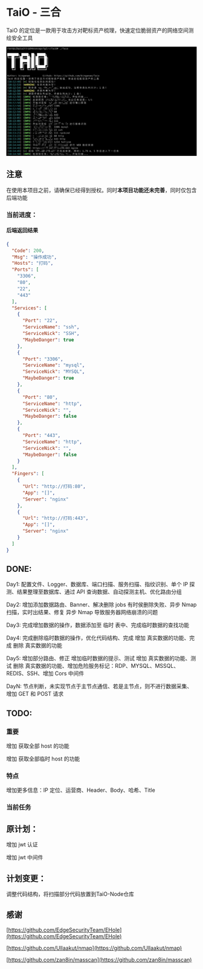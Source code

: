 # TaiO - 三合
TaiO 的定位是一款用于攻击方对靶标资产梳理，快速定位脆弱资产的网络空间测绘安全工具

![](https://github.com/binganao/TaiO/blob/master/assets/Snipaste_2022-01-23_18-16-48.png?raw=true)

## 注意

在使用本项目之前，请确保已经得到授权。同时**本项目功能还未完善**，同时仅包含后端功能

### 当前进度：

#### 后端返回结果
```json
{
  "Code": 200,
  "Msg": "操作成功",
  "Hosts": "打码",
  "Ports": [
    "3306",
    "80",
    "22",
    "443"
  ],
  "Services": [
    {
      "Port": "22",
      "ServiceName": "ssh",
      "ServiceNick": "SSH",
      "MaybeDanger": true
    },
    {
      "Port": "3306",
      "ServiceName": "mysql",
      "ServiceNick": "MYSQL",
      "MaybeDanger": true
    },
    {
      "Port": "80",
      "ServiceName": "http",
      "ServiceNick": "",
      "MaybeDanger": false
    },
    {
      "Port": "443",
      "ServiceName": "http",
      "ServiceNick": "",
      "MaybeDanger": false
    }
  ],
  "Fingers": [
    {
      "Url": "http://打码:80",
      "App": "[]",
      "Server": "nginx"
    },
    {
      "Url": "http://打码:443",
      "App": "[]",
      "Server": "nginx"
    }
  ]
}
```

## DONE:

Day1: 配置文件、Logger、数据库、端口扫描、服务扫描、指纹识别、单个 IP 探测、结果整理至数据库、通过 API 查询数据、自动探测主机、优化路由分组

Day2: 增加添加数据路由、Banner、解决删除 jobs 有时侯删除失败、异步 Nmap 扫描，实时出结果、修复 异步 Nmap 导致服务器网络崩溃的问题

Day3: 完成增加数据的操作，数据添加至 临时 表中、完成临时数据的查找功能

Day4: 完成删除临时数据的操作，优化代码结构、完成 增加 真实数据的功能、完成 删除 真实数据的功能

Day5: 增加部分路由、修正 增加临时数据的提示、测试 增加 真实数据的功能、测试 删除 真实数据的功能、增加危险服务标记：RDP、MYSQL、MSSQL、REDIS、SSH、增加 Cors 中间件

DayN: 节点判断，未实现节点于主节点通信、若是主节点，则不进行数据采集、增加 GET 和 POST 请求

## TODO:

### 重要

增加 获取全部 host 的功能

增加 获取全部临时 host 的功能

### 特点

增加更多信息：IP 定位、运营商、Header、Body、哈希、Title

### 当前任务

## 原计划：

增加 jwt 认证

增加 jwt 中间件

## 计划变更：

调整代码结构，将扫描部分代码放置到TaiO-Node仓库

## 感谢

[https://github.com/EdgeSecurityTeam/EHole](https://github.com/EdgeSecurityTeam/EHole)

[https://github.com/Ullaakut/nmap](https://github.com/Ullaakut/nmap)

[https://github.com/zan8in/masscan](https://github.com/zan8in/masscan)

